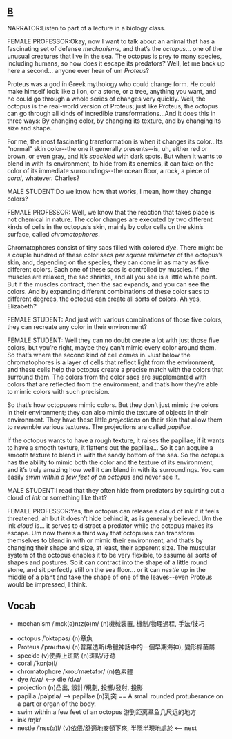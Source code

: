 ## [B](https://img.kmf.com/toefl/listening/audio/dc2c7d192aa9b30cc07f6b0710576afb.mp3)

NARRATOR:Listen to part of a lecture in a biology class.

FEMALE PROFESSOR:Okay, now I want to talk about an animal that has a fascinating set of defense *mechanisms*, and that’s the *octopus*... one of the unusual creatures that live in the sea. The octopus is prey to many species, including humans, so how does it escape its predators? Well, let me back up here a second… anyone ever hear of um *Proteus*?

Proteus was a god in Greek mythology who could change form. He could make himself look like a lion, or a stone, or a tree, anything you want, and he could go through a whole series of changes very quickly. Well, the octopus is the real-world version of Proteus; just like Proteus, the octopus can go through all kinds of incredible transformations...And it does this in three ways: By changing color, by changing its texture, and by changing its size and shape.

For me, the most fascinating transformation is when it changes its color...Its “normal” skin color--the one it generally presents--is, uh, either red or brown, or even gray, and it’s *speckled* with dark spots. But when it wants to blend in with its environment, to hide from its enemies, it can take on the color of its immediate surroundings--the ocean floor, a rock, a piece of *coral*, whatever. Charles?

MALE STUDENT:Do we know how that works, I mean, how they change colors?

FEMALE PROFESSOR: Well, we know that the reaction that takes place is not chemical in nature. The color changes are executed by two different kinds of cells in the octopus’s skin, mainly by color cells on the skin’s surface, called *chromatophores*.

Chromatophores consist of tiny sacs filled with colored *dye*. There might be a couple hundred of these color sacs *per square millimeter* of the octopus’s skin, and, depending on the species, they can come in as many as five different colors. Each one of these sacs is controlled by muscles. If the muscles are relaxed, the sac shrinks, and all you see is a little white point. But if the muscles contract, then the sac expands, and you can see the colors. And by expanding different combinations of these color sacs to different degrees, the octopus can create all sorts of colors. Ah yes, Elizabeth?

FEMALE STUDENT: And just with various combinations of those five colors, they can recreate any color in their environment?

FEMALE STUDENT: Well they can no doubt create a lot with just those five colors, but you’re right, maybe they can’t mimic every color around them. So that’s where the second kind of cell comes in. Just below the chromatophores is a layer of cells that reflect light from the environment, and these cells help the octopus create a precise match with the colors that surround them. The colors from the color sacs are supplemented with colors that are reflected from the environment, and that’s how they’re able to mimic colors with such precision.

So that’s how octopuses mimic colors. But they don’t just mimic the colors in their environment; they can also mimic the texture of objects in their environment. They have these little *projections* on their skin that allow them to resemble various textures. The projections are called *papillae*.

If the octopus wants to have a rough texture, it raises the papillae; if it wants to have a smooth texture, it flattens out the papillae... So it can acquire a smooth texture to blend in with the sandy bottom of the sea. So the octopus has the ability to mimic both the color and the texture of its environment, and it’s truly amazing how well it can blend in with its surroundings. You can easily *swim within a few feet of an octopus* and never see it.

MALE STUDENT:I read that they often hide from predators by squirting out a cloud of *ink* or something like that?

FEMALE PROFESSOR:Yes, the octopus can release a cloud of ink if it feels threatened, ah but it doesn’t hide behind it, as is generally believed. Um the ink *cloud* is... it serves to distract a predator while the octopus makes its escape. Um now there’s a third way that octopuses can transform themselves to blend in with or mimic their environment, and that’s by changing their shape and size, at least, their apparent size. The muscular system of the octopus enables it to be very flexible, to assume all sorts of shapes and postures. So it can contract into the shape of a little round stone, and sit perfectly still on the sea floor... or it can *nestle* up in the middle of a plant and take the shape of one of the leaves--even Proteus would be impressed, I think.

## Vocab
* mechanism /ˈmɛk(ə)nɪz(ə)m/ (n)機械裝置, 機制/物理過程, 手法/技巧
- octopus /ˈɒktəpəs/ (n)章魚
- Proteus /ˈprəʊtɪəs/ (n)普羅透斯(希臘神話中的一個早期海神), 變形桿菌屬
- speckle (v)使弄上斑點 (n)斑點/汙跡
- coral /ˈkɒr(ə)l/ 
- chromatophore /kroʊˈmætəfɔr/ (n)色素體
- dye /dʌɪ/ <--> die /dʌɪ/ 
- projection (n)凸出, 設計/規劃, 投擲/發射, 投影
- papilla /pəˈpɪlə/ --> papillae (n)乳突 == A small rounded protuberance on a part or organ of the body.
- swim within a few feet of an octopus 游到距离章鱼几尺远的地方
- ink /ɪŋk/ 
- nestle /ˈnɛs(ə)l/ (v)依偎/舒適地安頓下來, 半隱半現地處於 <-- nest